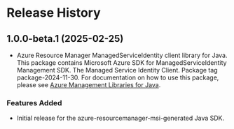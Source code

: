 # Release History

## 1.0.0-beta.1 (2025-02-25)

- Azure Resource Manager ManagedServiceIdentity client library for Java. This package contains Microsoft Azure SDK for ManagedServiceIdentity Management SDK. The Managed Service Identity Client. Package tag package-2024-11-30. For documentation on how to use this package, please see [Azure Management Libraries for Java](https://aka.ms/azsdk/java/mgmt).
### Features Added

- Initial release for the azure-resourcemanager-msi-generated Java SDK.
